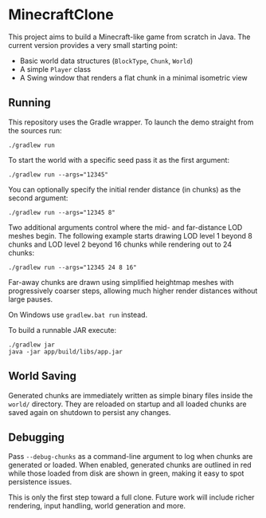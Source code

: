 # MinecraftClone

This project aims to build a Minecraft-like game from scratch in Java. The current version provides a very small starting point:

- Basic world data structures (`BlockType`, `Chunk`, `World`)
- A simple `Player` class
- A Swing window that renders a flat chunk in a minimal isometric view

## Running

This repository uses the Gradle wrapper. To launch the demo straight from the sources run:

```
./gradlew run
```

To start the world with a specific seed pass it as the first argument:

```
./gradlew run --args="12345"
```

You can optionally specify the initial render distance (in chunks) as the second argument:

```
./gradlew run --args="12345 8"
```

Two additional arguments control where the mid- and far-distance LOD meshes
begin. The following example starts drawing LOD level 1 beyond 8 chunks and LOD
level 2 beyond 16 chunks while rendering out to 24 chunks:

```
./gradlew run --args="12345 24 8 16"
```

Far-away chunks are drawn using simplified heightmap meshes with progressively
coarser steps, allowing much higher render distances without large pauses.

On Windows use `gradlew.bat run` instead.

To build a runnable JAR execute:

```
./gradlew jar
java -jar app/build/libs/app.jar
```

## World Saving

Generated chunks are immediately written as simple binary files inside the
`world/` directory. They are reloaded on startup and all loaded chunks are saved
again on shutdown to persist any changes.

## Debugging

Pass `--debug-chunks` as a command-line argument to log when chunks are generated or loaded. When enabled, generated chunks are outlined in red while those loaded from disk are shown in green, making it easy to spot persistence issues.

This is only the first step toward a full clone. Future work will include richer rendering, input handling, world generation and more.
